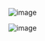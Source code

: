 ![image](https://github.com/user-attachments/assets/cb86028e-2a6b-4ead-a212-c7ecde1e4fe6)


![image](https://github.com/user-attachments/assets/b5bb0ec8-d316-4e0a-a503-0423ae04e868)
